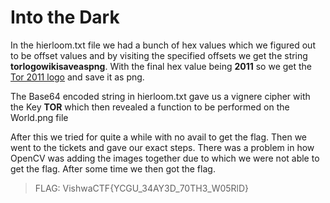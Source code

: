 # Into the Dark

In the hierloom.txt file we had a bunch of hex values which we figured out to be offset values and by visiting the specified offsets we get the string **torlogowikisaveaspng**. With the final hex value being **2011** so we get the [Tor 2011 logo](Tor-logo-2011-flat.svg.png) and save it as png.

The Base64 encoded string in hierloom.txt gave us a vignere cipher with the Key **TOR** which then revealed a function to be performed on the World.png file

After this we tried for quite a while with no avail to get the flag. Then we went to the tickets and gave our exact steps. There was a problem in how OpenCV was adding the images together due to which we were not able to get the flag. After some time we then got the flag.

>FLAG: VishwaCTF{YCGU_34AY3D_70TH3_W05RlD}



